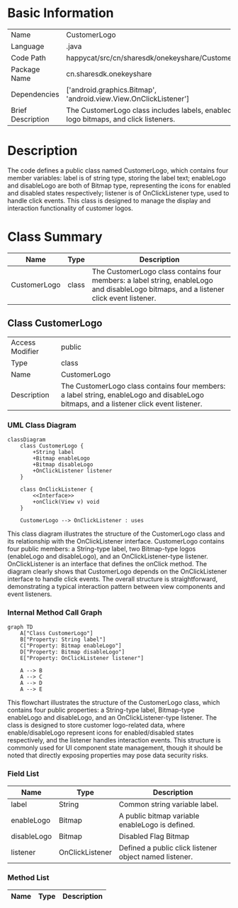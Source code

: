 # Basic Information

|      |      |
|------|------|
| Name | CustomerLogo |
| Language | .java |
| Code Path | happycat/src/cn/sharesdk/onekeyshare/CustomerLogo.java |
| Package Name | cn.sharesdk.onekeyshare |
| Dependencies | ['android.graphics.Bitmap', 'android.view.View.OnClickListener'] |
| Brief Description | The CustomerLogo class includes labels, enabled/disabled logo bitmaps, and click listeners. |

# Description

The code defines a public class named CustomerLogo, which contains four member variables: label is of string type, storing the label text; enableLogo and disableLogo are both of Bitmap type, representing the icons for enabled and disabled states respectively; listener is of OnClickListener type, used to handle click events. This class is designed to manage the display and interaction functionality of customer logos.

# Class Summary

| Name   | Type  | Description |
|-------|------|-------------|
| CustomerLogo | class | The CustomerLogo class contains four members: a label string, enableLogo and disableLogo bitmaps, and a listener click event listener. |



## Class CustomerLogo

|      |      |
|------|------|
| Access Modifier | public |
| Type | class |
| Name | CustomerLogo |
| Description | The CustomerLogo class contains four members: a label string, enableLogo and disableLogo bitmaps, and a listener click event listener. |


### UML Class Diagram

```mermaid
classDiagram
    class CustomerLogo {
        +String label
        +Bitmap enableLogo
        +Bitmap disableLogo
        +OnClickListener listener
    }

    class OnClickListener {
        <<Interface>>
        +onClick(View v) void
    }

    CustomerLogo --> OnClickListener : uses
```

This class diagram illustrates the structure of the CustomerLogo class and its relationship with the OnClickListener interface. CustomerLogo contains four public members: a String-type label, two Bitmap-type logos (enableLogo and disableLogo), and an OnClickListener-type listener. OnClickListener is an interface that defines the onClick method. The diagram clearly shows that CustomerLogo depends on the OnClickListener interface to handle click events. The overall structure is straightforward, demonstrating a typical interaction pattern between view components and event listeners.


### Internal Method Call Graph

```mermaid
graph TD
    A["Class CustomerLogo"]
    B["Property: String label"]
    C["Property: Bitmap enableLogo"]
    D["Property: Bitmap disableLogo"]
    E["Property: OnClickListener listener"]

    A --> B
    A --> C
    A --> D
    A --> E
```

This flowchart illustrates the structure of the CustomerLogo class, which contains four public properties: a String-type label, Bitmap-type enableLogo and disableLogo, and an OnClickListener-type listener. The class is designed to store customer logo-related data, where enable/disableLogo represent icons for enabled/disabled states respectively, and the listener handles interaction events. This structure is commonly used for UI component state management, though it should be noted that directly exposing properties may pose data security risks.

### Field List

| Name  | Type  | Description |
|-------|-------|------|
| label | String | Common string variable label. |
| enableLogo | Bitmap | A public bitmap variable enableLogo is defined. |
| disableLogo | Bitmap | Disabled Flag Bitmap |
| listener | OnClickListener | Defined a public click listener object named listener. |

### Method List

| Name  | Type  | Description |
|-------|-------|------|




